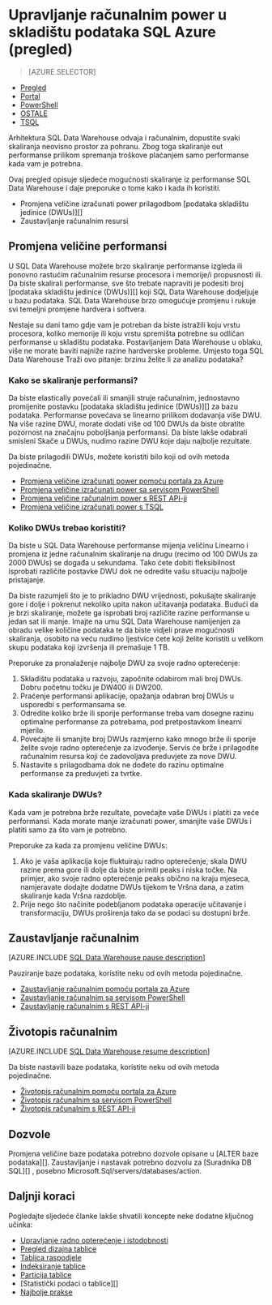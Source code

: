 <properties
   pageTitle="Upravljanje računalnim power u skladištu podataka SQL Azure (pregled) | Microsoft Azure"
   description="Performanse skaliranje više mogućnosti u skladištu podataka za SQL Azure. Skaliranje prilagodbom DWUs ili zaustaviti i nastaviti računalnim resursi troškova."
   services="sql-data-warehouse"
   documentationCenter="NA"
   authors="barbkess"
   manager="barbkess"
   editor=""/>

<tags
   ms.service="sql-data-warehouse"
   ms.devlang="NA"
   ms.topic="article"
   ms.tgt_pltfrm="NA"
   ms.workload="data-services"
   ms.date="09/03/2016"
   ms.author="barbkess;sonyama"/>

# <a name="manage-compute-power-in-azure-sql-data-warehouse-overview"></a>Upravljanje računalnim power u skladištu podataka SQL Azure (pregled)

> [AZURE.SELECTOR]
- [Pregled](sql-data-warehouse-manage-compute-overview.md)
- [Portal](sql-data-warehouse-manage-compute-portal.md)
- [PowerShell](sql-data-warehouse-manage-compute-powershell.md)
- [OSTALE](sql-data-warehouse-manage-compute-rest-api.md)
- [TSQL](sql-data-warehouse-manage-compute-tsql.md)

Arhitektura SQL Data Warehouse odvaja i računalnim, dopustite svaki skaliranja neovisno prostor za pohranu. Zbog toga skaliranje out performanse prilikom spremanja troškove plaćanjem samo performanse kada vam je potrebna. 

Ovaj pregled opisuje sljedeće mogućnosti skaliranje iz performanse SQL Data Warehouse i daje preporuke o tome kako i kada ih koristiti. 

- Promjena veličine izračunati power prilagodbom [podataka skladištu jedinice (DWUs)][]
- Zaustavljanje računalnim resursi

<a name="scale-performance-bk"></a>

## <a name="scale-performance"></a>Promjena veličine performansi

U SQL Data Warehouse možete brzo skaliranje performanse izgleda ili ponovno rastućim računalnim resurse procesora i memorije/i propusnosti ili. Da biste skalirali performanse, sve što trebate napraviti je podesiti broj [podataka skladištu jedinice (DWUs)][] koji SQL Data Warehouse dodjeljuje u bazu podataka. SQL Data Warehouse brzo omogućuje promjenu i rukuje svi temeljni promjene hardvera i softvera.

Nestaje su dani tamo gdje vam je potreban da biste istražili koju vrstu procesora, koliko memorije ili koju vrstu spremišta potrebne su odličan performanse u skladištu podataka. Postavljanjem Data Warehouse u oblaku, više ne morate baviti najniže razine hardverske probleme. Umjesto toga SQL Data Warehouse Traži ovo pitanje: brzinu želite li za analizu podataka? 

### <a name="how-do-i-scale-performance"></a>Kako se skaliranje performansi?

Da biste elastically povećali ili smanjili struje računalnim, jednostavno promijenite postavku [podataka skladištu jedinice (DWUs)][] za bazu podataka. Performanse povećava se linearno prilikom dodavanja više DWU.  Na više razine DWU, morate dodati više od 100 DWUs da biste obratite pozornost na značajnu poboljšanja performansi. Da biste lakše odabrali smisleni Skače u DWUs, nudimo razine DWU koje daju najbolje rezultate.
 
Da biste prilagodili DWUs, možete koristiti bilo koji od ovih metoda pojedinačne.

- [Promjena veličine izračunati power pomoću portala za Azure][]
- [Promjena veličine izračunati power sa servisom PowerShell][]
- [Promjena veličine računalnim power s REST API-ji][]
- [Promjena veličine izračunati power s TSQL][]

### <a name="how-many-dwus-should-i-use"></a>Koliko DWUs trebao koristiti?
 
Da biste u SQL Data Warehouse performanse mijenja veličinu Linearno i promjena iz jedne računalnim skaliranje na drugu (recimo od 100 DWUs za 2000 DWUs) se događa u sekundama. Tako ćete dobiti fleksibilnost isprobati različite postavke DWU dok ne odredite vašu situaciju najbolje pristajanje.

Da biste razumjeli što je to prikladno DWU vrijednosti, pokušajte skaliranje gore i dolje i pokrenut nekoliko upita nakon učitavanja podataka. Budući da je brzi skaliranje, možete ga isprobati broj različite razine performanse u jedan sat ili manje. Imajte na umu SQL Data Warehouse namijenjen za obradu velike količine podataka te da biste vidjeli prave mogućnosti skaliranja, osobito na veću nudimo ljestvice ćete koji želite koristiti u velikom skupu podataka koji izvršenja ili premašuje 1 TB.

Preporuke za pronalaženje najbolje DWU za svoje radno opterećenje:

1. Skladištu podataka u razvoju, započnite odabirom mali broj DWUs.  Dobru početnu točku je DW400 ili DW200.
2. Praćenje performansi aplikacije, opažanja odabran broj DWUs u usporedbi s performansama se.
3. Odredite koliko brže ili sporije performanse treba vam dosegne razinu optimalne performanse za potrebama, pod pretpostavkom linearni mjerilo.
4. Povećajte ili smanjite broj DWUs razmjerno kako mnogo brže ili sporije želite svoje radno opterećenje za izvođenje. Servis će brže i prilagodite računalnim resursa koji će zadovoljava preduvjete za nove DWU.
5. Nastavite s prilagodbama dok ne dođete do razinu optimalne performanse za preduvjeti za tvrtke.

### <a name="when-should-i-scale-dwus"></a>Kada skaliranje DWUs?

Kada vam je potrebna brže rezultate, povećajte vaše DWUs i platiti za veće performansi.  Kada morate manje izračunati power, smanjite vaše DWUs i platiti samo za što vam je potrebno. 

Preporuke za kada za promjenu veličine DWUs:

1. Ako je vaša aplikacija koje fluktuiraju radno opterećenje, skala DWU razine prema gore ili dolje da biste primiti peaks i niska točke. Na primjer, ako svoje radno opterećenje peaks obično na kraju mjeseca, namjeravate dodajte dodatne DWUs tijekom te Vršna dana, a zatim skaliranje kada Vršna razdoblje.
2. Prije nego što načinite podebljanom podataka operacije učitavanje i transformaciju, DWUs proširenja tako da se podaci su dostupni brže.

<a name="pause-compute-bk"></a>

## <a name="pause-compute"></a>Zaustavljanje računalnim

[AZURE.INCLUDE [SQL Data Warehouse pause description](../../includes/sql-data-warehouse-pause-description.md)]

Pauziranje baze podataka, koristite neku od ovih metoda pojedinačne.

- [Zaustavljanje računalnim pomoću portala za Azure][]
- [Zaustavljanje računalnim sa servisom PowerShell][]
- [Zaustavljanje računalnim s REST API-ji][]

<a name="resume-compute-bk"></a>

## <a name="resume-compute"></a>Životopis računalnim

[AZURE.INCLUDE [SQL Data Warehouse resume description](../../includes/sql-data-warehouse-resume-description.md)]

Da biste nastavili baze podataka, koristite neku od ovih metoda pojedinačne.

- [Životopis računalnim pomoću portala za Azure][]
- [Životopis računalnim sa servisom PowerShell][]
- [Životopis računalnim s REST API-ji][]

## <a name="permissions"></a>Dozvole

Promjena veličine baze podataka potrebno dozvole opisane u [ALTER baze podataka][].  Zaustavljanje i nastavak potrebno dozvolu za [Suradnika DB SQL][] , posebno Microsoft.Sql/servers/databases/action.

<a name="next-steps-bk"></a>

## <a name="next-steps"></a>Daljnji koraci
Pogledajte sljedeće članke lakše shvatili koncepte neke dodatne ključnog učinka:

- [Upravljanje radno opterećenje i istodobnosti][]
- [Pregled dizajna tablice][]
- [Tablica raspodjele][]
- [Indeksiranje tablice][]
- [Particija tablice][]
- [Statistički podaci o tablice][]
- [Najbolje prakse][]

<!--Image reference-->

<!--Article references-->
[jedinice skladištu podataka (DWUs)]: ./sql-data-warehouse-overview-what-is.md#data-warehouse-units

[Promjena veličine izračunati power pomoću portala za Azure]: ./sql-data-warehouse-manage-compute-portal.md#scale-compute-bk
[Promjena veličine izračunati power sa servisom PowerShell]: ./sql-data-warehouse-manage-compute-powershell.md#scale-compute-bk
[Promjena veličine računalnim power s REST API-ji]: ./sql-data-warehouse-manage-compute-rest-api.md#scale-compute-bk
[Promjena veličine izračunati power s TSQL]: ./sql-data-warehouse-manage-compute-tsql.md#scale-compute-bk

[capacity limits]: ./sql-data-warehouse-service-capacity-limits.md

[Zaustavljanje računalnim pomoću portala za Azure]:  ./sql-data-warehouse-manage-compute-portal.md#pause-compute-bk
[Zaustavljanje računalnim sa servisom PowerShell]: ./sql-data-warehouse-manage-compute-powershell.md#pause-compute-bk
[Zaustavljanje računalnim s REST API-ji]: ./sql-data-warehouse-manage-compute-rest-api.md#pause-compute-bk

[Životopis računalnim pomoću portala za Azure]:  ./sql-data-warehouse-manage-compute-portal.md#resume-compute-bk
[Životopis računalnim sa servisom PowerShell]: ./sql-data-warehouse-manage-compute-powershell.md#resume-compute-bk
[Životopis računalnim s REST API-ji]: ./sql-data-warehouse-manage-compute-rest-api.md#resume-compute-bk

[Upravljanje radno opterećenje i istodobnosti]: ./sql-data-warehouse-develop-concurrency.md
[Pregled dizajna tablice]: ./sql-data-warehouse-tables-overview.md
[Tablica raspodjele]: ./sql-data-warehouse-tables-distribute.md
[Indeksiranje tablice]: ./sql-data-warehouse-tables-index.md
[Particija tablice]: ./sql-data-warehouse-tables-partition.md
[Statistika tablice]: ./sql-data-warehouse-tables-statistics.md
[Najbolje prakse]: ./sql-data-warehouse-best-practices.md 
[development overview]: ./sql-data-warehouse-overview-develop.md

[SQL DB suradnika]: ../active-directory/role-based-access-built-in-roles.md#sql-db-contributor

<!--MSDN references-->
[ZAMIJENI BAZU PODATAKA]: https://msdn.microsoft.com/library/mt204042.aspx

<!--Other Web references-->
[Azure portal]: http://portal.azure.com/
